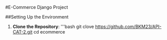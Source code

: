 #E-Commerce Django Project

##Setting Up the Environment

1. **Clone the Repository**:
   '''bash
   git clove <https://github.com/BKM23/API-CAT-2.git>
   cd ecommerce
   